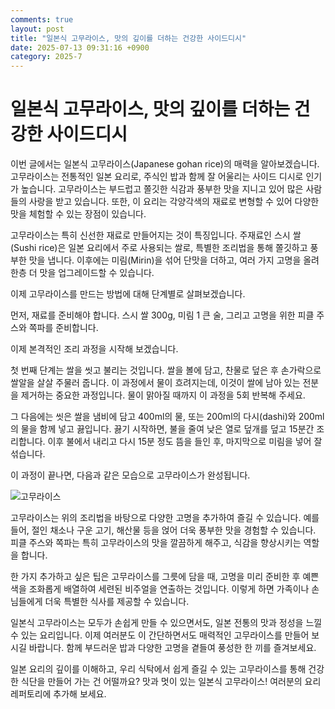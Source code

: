 ```yaml
---
comments: true
layout: post
title: "일본식 고무라이스, 맛의 깊이를 더하는 건강한 사이드디시"
date: 2025-07-13 09:31:16 +0900
category: 2025-7
---
```


# 일본식 고무라이스, 맛의 깊이를 더하는 건강한 사이드디시

이번 글에서는 일본식 고무라이스(Japanese gohan rice)의 매력을 알아보겠습니다. 고무라이스는 전통적인 일본 요리로, 주식인 밥과 함께 잘 어울리는 사이드 디시로 인기가 높습니다. 고무라이스는 부드럽고 쫄깃한 식감과 풍부한 맛을 지니고 있어 많은 사람들의 사랑을 받고 있습니다. 또한, 이 요리는 각양각색의 재료로 변형할 수 있어 다양한 맛을 체험할 수 있는 장점이 있습니다.

고무라이스는 특히 신선한 재료로 만들어지는 것이 특징입니다. 주재료인 스시 쌀(Sushi rice)은 일본 요리에서 주로 사용되는 쌀로, 특별한 조리법을 통해 쫄깃하고 풍부한 맛을 냅니다. 이후에는 미림(Mirin)을 섞어 단맛을 더하고, 여러 가지 고명을 올려 한층 더 맛을 업그레이드할 수 있습니다. 

이제 고무라이스를 만드는 방법에 대해 단계별로 살펴보겠습니다.

먼저, 재료를 준비해야 합니다. 스시 쌀 300g, 미림 1 큰 술, 그리고 고명을 위한 피클 주스와 쪽파를 준비합니다. 

이제 본격적인 조리 과정을 시작해 보겠습니다.

첫 번째 단계는 쌀을 씻고 불리는 것입니다. 쌀을 볼에 담고, 찬물로 덮은 후 손가락으로 쌀알을 살살 주물러 줍니다. 이 과정에서 물이 흐려지는데, 이것이 쌀에 남아 있는 전분을 제거하는 중요한 과정입니다. 물이 맑아질 때까지 이 과정을 5회 반복해 주세요. 

그 다음에는 씻은 쌀을 냄비에 담고 400ml의 물, 또는 200ml의 다시(dashi)와 200ml의 물을 함께 넣고 끓입니다. 끓기 시작하면, 불을 줄여 낮은 열로 덮개를 덮고 15분간 조리합니다. 이후 불에서 내리고 다시 15분 정도 뜸을 들인 후, 마지막으로 미림을 넣어 잘 섞습니다. 

이 과정이 끝나면, 다음과 같은 모습으로 고무라이스가 완성됩니다. 

![고무라이스](https://www.themealdb.com/images/media/meals/kw92t41604181871.jpg)

고무라이스는 위의 조리법을 바탕으로 다양한 고명을 추가하여 즐길 수 있습니다. 예를 들어, 절인 채소나 구운 고기, 해산물 등을 얹어 더욱 풍부한 맛을 경험할 수 있습니다. 피클 주스와 쪽파는 특히 고무라이스의 맛을 깔끔하게 해주고, 식감을 향상시키는 역할을 합니다. 

한 가지 추가하고 싶은 팁은 고무라이스를 그릇에 담을 때, 고명을 미리 준비한 후 예쁜 색을 조화롭게 배열하여 세련된 비주얼을 연출하는 것입니다. 이렇게 하면 가족이나 손님들에게 더욱 특별한 식사를 제공할 수 있습니다.

일본식 고무라이스는 모두가 손쉽게 만들 수 있으면서도, 일본 전통의 맛과 정성을 느낄 수 있는 요리입니다. 이제 여러분도 이 간단하면서도 매력적인 고무라이스를 만들어 보시길 바랍니다. 함께 부드러운 밥과 다양한 고명을 곁들여 풍성한 한 끼를 즐겨보세요. 

일본 요리의 깊이를 이해하고, 우리 식탁에서 쉽게 즐길 수 있는 고무라이스를 통해 건강한 식단을 만들어 가는 건 어떨까요? 맛과 멋이 있는 일본식 고무라이스! 여러분의 요리 레퍼토리에 추가해 보세요.